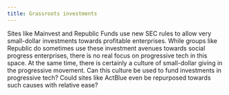 ```yaml
---
title: Grassroots investments
---
```


Sites like Mainvest and Republic Funds use new SEC rules to allow very small-dollar investments towards profitable enterprises. While groups like Republic do sometimes use these investment avenues towards social progress enterprises, there is no real focus on progressive tech in this space. At the same time, there is certainly a culture of small-dollar giving in the progressive movement. Can this culture be used to fund investments in progressive tech? Could sites like ActBlue even be repurposed towards such causes with relative ease?